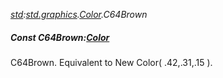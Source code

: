 _[std](../../modules/std/std-module.md):[std.graphics](../../modules/std/std-graphics.md).[Color](../../modules/std/std-graphics-color.md).C64Brown_
##### Const C64Brown:[Color](../../modules/std/std-graphics-color.md)
C64Brown. Equivalent to New Color( .42,.31,.15 ).
